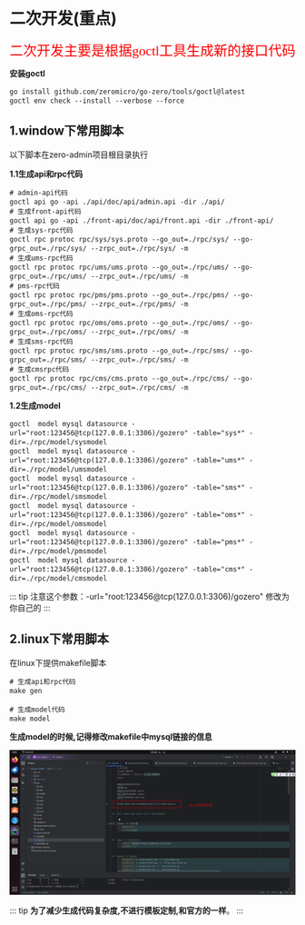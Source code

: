 # 二次开发(重点)

<font face="宋体" color=red size=5>二次开发主要是根据goctl工具生成新的接口代码</font>

**安装goctl**
```shell
go install github.com/zeromicro/go-zero/tools/goctl@latest
goctl env check --install --verbose --force
```

## 1.window下常用脚本
以下脚本在zero-admin项目根目录执行

**1.1生成api和rpc代码**
```shell
# admin-api代码
goctl api go -api ./api/doc/api/admin.api -dir ./api/
# 生成front-api代码
goctl api go -api ./front-api/doc/api/front.api -dir ./front-api/
# 生成sys-rpc代码
goctl rpc protoc rpc/sys/sys.proto --go_out=./rpc/sys/ --go-grpc_out=./rpc/sys/ --zrpc_out=./rpc/sys/ -m
# 生成ums-rpc代码
goctl rpc protoc rpc/ums/ums.proto --go_out=./rpc/ums/ --go-grpc_out=./rpc/ums/ --zrpc_out=./rpc/ums/ -m
# pms-rpc代码
goctl rpc protoc rpc/pms/pms.proto --go_out=./rpc/pms/ --go-grpc_out=./rpc/pms/ --zrpc_out=./rpc/pms/ -m
# 生成oms-rpc代码
goctl rpc protoc rpc/oms/oms.proto --go_out=./rpc/oms/ --go-grpc_out=./rpc/oms/ --zrpc_out=./rpc/oms/ -m
# 生成sms-rpc代码
goctl rpc protoc rpc/sms/sms.proto --go_out=./rpc/sms/ --go-grpc_out=./rpc/sms/ --zrpc_out=./rpc/sms/ -m
# 生成cmsrpc代码
goctl rpc protoc rpc/cms/cms.proto --go_out=./rpc/cms/ --go-grpc_out=./rpc/cms/ --zrpc_out=./rpc/cms/ -m
```

**1.2生成model**
```shell
goctl  model mysql datasource -url="root:123456@tcp(127.0.0.1:3306)/gozero" -table="sys*" -dir=./rpc/model/sysmodel
goctl  model mysql datasource -url="root:123456@tcp(127.0.0.1:3306)/gozero" -table="ums*" -dir=./rpc/model/umsmodel
goctl  model mysql datasource -url="root:123456@tcp(127.0.0.1:3306)/gozero" -table="sms*" -dir=./rpc/model/smsmodel
goctl  model mysql datasource -url="root:123456@tcp(127.0.0.1:3306)/gozero" -table="oms*" -dir=./rpc/model/omsmodel
goctl  model mysql datasource -url="root:123456@tcp(127.0.0.1:3306)/gozero" -table="pms*" -dir=./rpc/model/pmsmodel
goctl  model mysql datasource -url="root:123456@tcp(127.0.0.1:3306)/gozero" -table="cms*" -dir=./rpc/model/cmsmodel
```

::: tip
注意这个参数：-url="root:123456@tcp(127.0.0.1:3306)/gozero" 修改为你自己的
:::

## 2.linux下常用脚本
在linux下提供makefile脚本

```shell
# 生成api和rpc代码
make gen 

# 生成model代码
make model 
```

**生成model的时候,记得修改makefile中mysql链接的信息**

![image-20231229095416571.png](start.assets/image-20231229095416571.png)

::: tip
**为了减少生成代码复杂度,不进行模板定制,和官方的一样**。
:::

